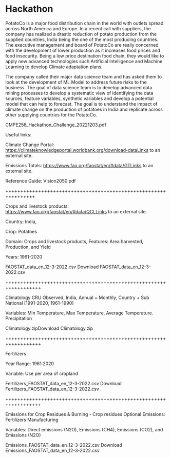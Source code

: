 # Hackathon

PotatoCo is a major food distribution chain in the world with outlets spread across North America and Europe. In a recent call with suppliers, the company has realized a drastic reduction of potato production from the supplied countries, India being the one of the most producing countries.  The executive management and board of PotatoCo are really concerned with the development of lower production as it increases food prices and food insecurity. Being a low price destination food chain, they would like to apply new advanced technologies such Artificial Intelligence and Machine Learning to develop Climate adaptation plans.

The company called their major data science team and has asked them to look at the development of ML Model to address future risks to the business.  The goal of data science team is to develop advanced data mining processes to develop a systematic view of identifying the data sources, feature variables, synthetic variables and develop a potential model that can help to forecast. The goal is to understand the impact of climate change on the production of potatoes in India and replicate across other supplying countries for the PotatoCo.

CMPE256_Hackathon_Challenge_20221203.pdf 

Useful links:

Climate Change Portal: https://climateknowledgeportal.worldbank.org/download-dataLinks to an external site.

Emissions Totals: https://www.fao.org/faostat/en/#data/GTLinks to an external site.

Reference Guide: Vision2050.pdf 

++++++++++++++++++++++++++++++++++++++++++++++++++++++++++++++++

Crops and livestock products: https://www.fao.org/faostat/en/#data/QCLLinks to an external site.

Country: India,

Crop: Potatoes

Domain: Crops and livestock products, Features: Area harvested, Production, and Yield


Years: 1961-2020

FAOSTAT_data_en_12-3-2022.csv Download FAOSTAT_data_en_12-3-2022.csv 

++++++++++++++++++++++++++++++++++++++++++++++++++++++++++++++++++

Climatology CRU Observed, India, Annual + Monthly, Country + Sub National [1991-2020, 1961-1990]

Variables: Min Temperature, Max Temperature, Average Temperature. Precipitation

Climatology.zipDownload Climatology.zip

++++++++++++++++++++++++++++++++++++++++++++++++++++++++++++++++++

Fertilizers

Year Range: 1961:2020

Variable: Use per area of cropland

Fertilizers_FAOSTAT_data_en_12-3-2022.csv Download Fertilizers_FAOSTAT_data_en_12-3-2022.csv 

 

++++++++++++++++++++++++++++++++++++++++++++++++++++++++++++++++++

Emissions for Crop Residues & Burning - Crop residues
Optional Emissions: Fertilizers Manufacturing

Variables: Direct emissions (N2O), Emissions (CH4), Emissions (CO2), and Emissions (N2O)

Emissions_FAOSTAT_data_en_12-3-2022.csv Download Emissions_FAOSTAT_data_en_12-3-2022.csv 
